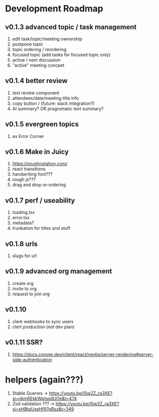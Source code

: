 # Development Roadmap

## v0.1.3 advanced topic / task management
1. edit task/topic/meeting ownership
1. postpone topic
1. topic ordering / reordering
1. focused topic (add tasks for focused topic only)
1. active / next discussion
1. "active" meeting concpet

## v0.1.4 better review
1. text review component
1. attendees/date/meeting title info
1. copy button / (future: slack integration?)
1. AI summary? OR progromatic text summary?

## v0.1.5 evergreen topics
1. ex Error Corner

## v0.1.6 Make in Juicy
1. https://roughnotation.com/
1. react transitions
1. handwriting font???
1. rough js???
1. drag and drop re-ordering

## v0.1.7 perf / useability 
1. loading.tsx
1. error.tsx
1. metadata?
1. trunkation for titles and stuff

## v0.1.8 urls
1. slugs for url

## v0.1.9 advanced org management
1. create org
1. invite to org
1. request to join org

## v0.1.10
1. clerk webhooks to sync users 
1. clert production (not dev plan)

## v0.1.11 SSR?
1. https://docs.convex.dev/client/react/nextjs/server-rendering#server-side-authentication

# helpers (again???)
1. Stable Queries -> https://youtu.be/lSw2Z_ra3XE?si=nkm6EkkWpIsqdUOe&t=474
1. Zod validation ??? -> https://youtu.be/lSw2Z_ra3XE?si=sHBtaUxeHf97pRsz&t=349